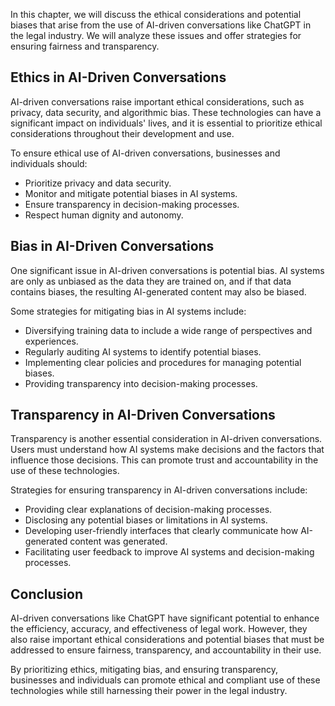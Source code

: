 
In this chapter, we will discuss the ethical considerations and potential biases that arise from the use of AI-driven conversations like ChatGPT in the legal industry. We will analyze these issues and offer strategies for ensuring fairness and transparency.

Ethics in AI-Driven Conversations
---------------------------------

AI-driven conversations raise important ethical considerations, such as privacy, data security, and algorithmic bias. These technologies can have a significant impact on individuals' lives, and it is essential to prioritize ethical considerations throughout their development and use.

To ensure ethical use of AI-driven conversations, businesses and individuals should:

* Prioritize privacy and data security.
* Monitor and mitigate potential biases in AI systems.
* Ensure transparency in decision-making processes.
* Respect human dignity and autonomy.

Bias in AI-Driven Conversations
-------------------------------

One significant issue in AI-driven conversations is potential bias. AI systems are only as unbiased as the data they are trained on, and if that data contains biases, the resulting AI-generated content may also be biased.

Some strategies for mitigating bias in AI systems include:

* Diversifying training data to include a wide range of perspectives and experiences.
* Regularly auditing AI systems to identify potential biases.
* Implementing clear policies and procedures for managing potential biases.
* Providing transparency into decision-making processes.

Transparency in AI-Driven Conversations
---------------------------------------

Transparency is another essential consideration in AI-driven conversations. Users must understand how AI systems make decisions and the factors that influence those decisions. This can promote trust and accountability in the use of these technologies.

Strategies for ensuring transparency in AI-driven conversations include:

* Providing clear explanations of decision-making processes.
* Disclosing any potential biases or limitations in AI systems.
* Developing user-friendly interfaces that clearly communicate how AI-generated content was generated.
* Facilitating user feedback to improve AI systems and decision-making processes.

Conclusion
----------

AI-driven conversations like ChatGPT have significant potential to enhance the efficiency, accuracy, and effectiveness of legal work. However, they also raise important ethical considerations and potential biases that must be addressed to ensure fairness, transparency, and accountability in their use.

By prioritizing ethics, mitigating bias, and ensuring transparency, businesses and individuals can promote ethical and compliant use of these technologies while still harnessing their power in the legal industry.
